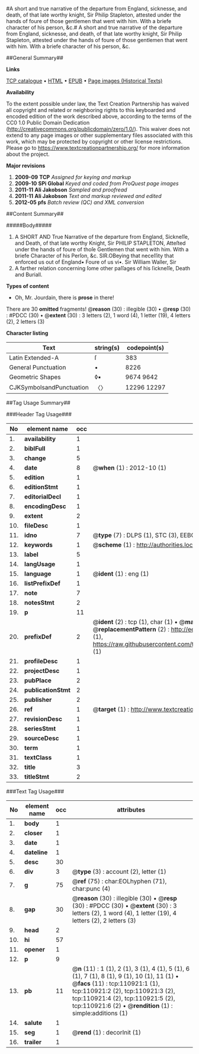 #A short and true narrative of the departure from England, sicknesse, and death, of that late worthy knight, Sir Philip Stapleton, attested under the hands of foure of those gentlemen that went with him. With a briefe character of his person, &c.#
A short and true narrative of the departure from England, sicknesse, and death, of that late worthy knight, Sir Philip Stapleton, attested under the hands of foure of those gentlemen that went with him. With a briefe character of his person, &c.

##General Summary##

**Links**

[TCP catalogue](http://www.ota.ox.ac.uk/tcp/)  • 
[HTML](http://tei.it.ox.ac.uk/tcp/Texts-HTML/free/A93/A93189.html)  • 
[EPUB](http://tei.it.ox.ac.uk/tcp/Texts-EPUB/free/A93/A93189.epub) • 
[Page images (Historical Texts)](https://historicaltexts.jisc.ac.uk/eebo-99858862e)

**Availability**

To the extent possible under law, the Text Creation Partnership has waived all copyright and related or neighboring rights to this keyboarded and encoded edition of the work described above, according to the terms of the CC0 1.0 Public Domain Dedication (http://creativecommons.org/publicdomain/zero/1.0/). This waiver does not extend to any page images or other supplementary files associated with this work, which may be protected by copyright or other license restrictions. Please go to https://www.textcreationpartnership.org/ for more information about the project.

**Major revisions**

1. __2009-09__ __TCP__ *Assigned for keying and markup*
1. __2009-10__ __SPi Global__ *Keyed and coded from ProQuest page images*
1. __2011-11__ __Ali Jakobson__ *Sampled and proofread*
1. __2011-11__ __Ali Jakobson__ *Text and markup reviewed and edited*
1. __2012-05__ __pfs__ *Batch review (QC) and XML conversion*

##Content Summary##

#####Body#####

1. A SHORT AND True Narrative of the departure from England, Sickneſſe, and Death, of that late worthy Knight, Sir PHILIP STAPLETON, Atteſted under the hands of foure of thoſe Gentlemen that went with him. With a briefe Character of his Perſon, &c.
SIR.OBeying that neceſſity that enforced us out of England▪ Foure of us vi•. Sir William Waller, Sir
1. A farther relation concerning ſome other paſſages of his ſickneſſe, Death and Buriall.

**Types of content**

  * Oh, Mr. Jourdain, there is **prose** in there!

There are 30 **omitted** fragments! 
 @__reason__ (30) : illegible (30)  •  @__resp__ (30) : #PDCC (30)  •  @__extent__ (30) : 3 letters (2), 1 word (4), 1 letter (19), 4 letters (2), 2 letters (3)

**Character listing**


|Text|string(s)|codepoint(s)|
|---|---|---|
|Latin Extended-A|ſ|383|
|General Punctuation|•|8226|
|Geometric Shapes|◊▪|9674 9642|
|CJKSymbolsandPunctuation|〈〉|12296 12297|

##Tag Usage Summary##

###Header Tag Usage###

|No|element name|occ|attributes|
|---|---|---|---|
|1.|__availability__|1||
|2.|__biblFull__|1||
|3.|__change__|5||
|4.|__date__|8| @__when__ (1) : 2012-10 (1)|
|5.|__edition__|1||
|6.|__editionStmt__|1||
|7.|__editorialDecl__|1||
|8.|__encodingDesc__|1||
|9.|__extent__|2||
|10.|__fileDesc__|1||
|11.|__idno__|7| @__type__ (7) : DLPS (1), STC (3), EEBO-CITATION (1), PROQUEST (1), VID (1)|
|12.|__keywords__|1| @__scheme__ (1) : http://authorities.loc.gov/ (1)|
|13.|__label__|5||
|14.|__langUsage__|1||
|15.|__language__|1| @__ident__ (1) : eng (1)|
|16.|__listPrefixDef__|1||
|17.|__note__|7||
|18.|__notesStmt__|2||
|19.|__p__|11||
|20.|__prefixDef__|2| @__ident__ (2) : tcp (1), char (1)  •  @__matchPattern__ (2) : ([0-9\-]+):([0-9IVX]+) (1), (.+) (1)  •  @__replacementPattern__ (2) : http://eebo.chadwyck.com/downloadtiff?vid=$1&page=$2 (1), https://raw.githubusercontent.com/textcreationpartnership/Texts/master/tcpchars.xml#$1 (1)|
|21.|__profileDesc__|1||
|22.|__projectDesc__|1||
|23.|__pubPlace__|2||
|24.|__publicationStmt__|2||
|25.|__publisher__|2||
|26.|__ref__|1| @__target__ (1) : http://www.textcreationpartnership.org/docs/. (1)|
|27.|__revisionDesc__|1||
|28.|__seriesStmt__|1||
|29.|__sourceDesc__|1||
|30.|__term__|1||
|31.|__textClass__|1||
|32.|__title__|3||
|33.|__titleStmt__|2||


###Text Tag Usage###

|No|element name|occ|attributes|
|---|---|---|---|
|1.|__body__|1||
|2.|__closer__|1||
|3.|__date__|1||
|4.|__dateline__|1||
|5.|__desc__|30||
|6.|__div__|3| @__type__ (3) : account (2), letter (1)|
|7.|__g__|75| @__ref__ (75) : char:EOLhyphen (71), char:punc (4)|
|8.|__gap__|30| @__reason__ (30) : illegible (30)  •  @__resp__ (30) : #PDCC (30)  •  @__extent__ (30) : 3 letters (2), 1 word (4), 1 letter (19), 4 letters (2), 2 letters (3)|
|9.|__head__|2||
|10.|__hi__|57||
|11.|__opener__|1||
|12.|__p__|9||
|13.|__pb__|11| @__n__ (11) : 1 (1), 2 (1), 3 (1), 4 (1), 5 (1), 6 (1), 7 (1), 8 (1), 9 (1), 10 (1), 11 (1)  •  @__facs__ (11) : tcp:110921:1 (1), tcp:110921:2 (2), tcp:110921:3 (2), tcp:110921:4 (2), tcp:110921:5 (2), tcp:110921:6 (2)  •  @__rendition__ (1) : simple:additions (1)|
|14.|__salute__|1||
|15.|__seg__|1| @__rend__ (1) : decorInit (1)|
|16.|__trailer__|1||

